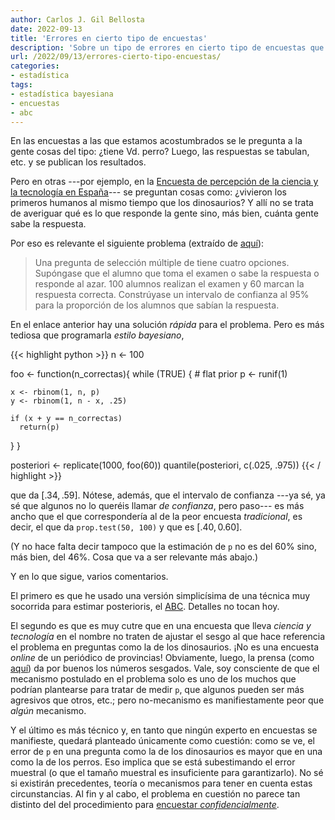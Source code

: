 ```yaml
---
author: Carlos J. Gil Bellosta
date: 2022-09-13
title: 'Errores en cierto tipo de encuestas'
description: 'Sobre un tipo de errores en cierto tipo de encuestas que no se suele tener en cuenta'
url: /2022/09/13/errores-cierto-tipo-encuestas/
categories:
- estadística
tags:
- estadística bayesiana
- encuestas
- abc
---
```


En las encuestas a las que estamos acostumbrados se le pregunta a la gente cosas del tipo: ¿tiene Vd. perro? Luego, las respuestas se tabulan, etc. y se publican los resultados.

Pero en otras ---por ejemplo, en la
[Encuesta de percepción de la ciencia y la tecnología en España](https://www.fecyt.es/es/noticia/encuestas-de-percepcion-social-de-la-ciencia-y-la-tecnologia-en-espana)--- se preguntan cosas como: ¿vivieron los primeros humanos al mismo tiempo que los dinosaurios? Y allí no se trata de averiguar qué es lo que responde la gente sino, más bien, cuánta gente sabe la respuesta.

Por eso es relevante el siguiente problema (extraído de [aquí](https://statmodeling.stat.columbia.edu/2022/02/01/a-question-about-exercise-4-9-in-regression-and-other-stories-my-questioner-asked-for-a-bayesian-solution-but-in-that-case-i-was-thinking-of-a-simple-classical-approach-based-on-linearly-transformin/)):

> Una pregunta de selección múltiple de tiene cuatro opciones. Supóngase que el alumno que toma el examen o sabe la respuesta o responde al azar. 100 alumnos realizan el examen y 60 marcan la respuesta correcta. Constrúyase un intervalo de confianza al 95% para la proporción de los alumnos que sabían la respuesta.

En el enlace anterior hay una solución _rápida_ para el problema. Pero es más tediosa que programarla _estilo bayesiano_,

{{< highlight python >}}
n <- 100

foo <- function(n_correctas){
  while (TRUE) {
    # flat prior
    p <- runif(1)

    x <- rbinom(1, n, p)
    y <- rbinom(1, n - x, .25)

    if (x + y == n_correctas)
      return(p)
  }
}

posteriori <- replicate(1000, foo(60))
quantile(posteriori, c(.025, .975))
{{< / highlight >}}

que da $[.34, .59]$. Nótese, además, que el intervalo de confianza ---ya sé, ya sé que algunos no lo queréis llamar _de confianza_, pero paso--- es más ancho que el que correspondería al de la peor encuesta _tradicional_, es decir, el que da `prop.test(50, 100)` y que es $[.40, 0.60]$.

(Y no hace falta decir tampoco que la estimación de `p` no es del 60% sino, más bien, del 46%. Cosa que va a ser relevante más abajo.)

Y en lo que sigue, varios comentarios.

El primero es que he usado una versión simplicísima de una técnica muy socorrida para estimar posterioris, el [ABC](/tags/abc/). Detalles no tocan hoy.

El segundo es que es muy cutre que en una encuesta que lleva _ciencia y tecnología_ en el nombre no traten de ajustar el sesgo al que hace referencia el problema en preguntas como la de los dinosaurios. ¡No es una encuesta _online_ de un periódico de provincias! Obviamente, luego, la prensa (como [aquí](https://maldita.es/malditateexplica/20211027/humanos-dinosaurios-eurobarometro-ciencia-tecnologia/)) da por buenos los números sesgados. Vale, soy consciente de que el mecanismo postulado en el problema solo es uno de los muchos que podrían plantearse para tratar de medir `p`, que algunos pueden ser más agresivos que otros, etc.; pero no-mecanismo es manifiestamente peor que _algún_ mecanismo.

Y el último es más técnico y, en tanto que ningún experto en encuestas se manifieste, quedará planteado únicamente como cuestión: como se ve, el error de `p` en una pregunta como la de los dinosaurios es mayor que en una como la de los perros. Eso implica que se está subestimando el error muestral (o que el tamaño muestral es insuficiente para garantizarlo). No sé si existirán precedentes, teoría o mecanismos para tener en cuenta estas circunstancias. Al fin y al cabo, el problema en cuestión no parece tan distinto del del procedimiento para [encuestar _confidencialmente_](http://localhost:1313/2016/01/22/analisis-estadistico-de-respuestas-ocultas-en-encuestas/).